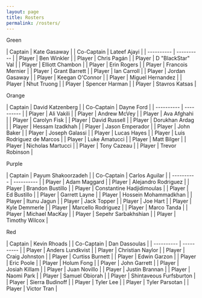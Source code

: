 ```yaml
---
layout: page
title: Rosters
permalink: /rosters/
---
```


<div class="row">

<div class="col-md-3 pb-2">
<div class="card">
<div class="card-header text-center text-white bg-green">Green</div>
<div class="card-body w-100" markdown=1>

| Captain | Kate Gasaway |
| Co-Captain | Lateef Ajayi |
| ---------- | ---------- |
| Player | Ben Winkler |
| Player | Chris Pagán |
| Player | D "BlackStar" Val |
| Player | Elliott Chambon |
| Player | Erin Rogers |
| Player | Francois Mernier |
| Player | Grant Barrett |
| Player | Ian Carroll |
| Player | Jordan Gasaway |
| Player | Keegan O'Connor |
| Player | Miguel Hernandez |
| Player | Nhut Truong |
| Player | Spencer Harman |
| Player | Stavros Katsas |

</div>
</div>
</div>

<div class="col-md-3 pb-2">
<div class="card">
<div class="card-header text-center text-white bg-orange">Orange</div>
<div class="card-body w-100" markdown=1>

| Captain | David Katzenberg |
| Co-Captain | Dayne Ford |
| ---------- | ---------- |
| Player | Ali Vakili |
| Player | Andrew McVey |
| Player | Ava Afghahi |
| Player | Carolyn Fisk |
| Player | David Russell |
| Player | Dorukhan Ardag |
| Player | Hessam Izadkhah |
| Player | Jason Emperador |
| Player | John Baker |
| Player | Joseph Galassi |
| Player | Lucas Hayes |
| Player | Luis Rodriguez de Marcos |
| Player | Luke Amatucci |
| Player | Matt Bilger |
| Player | Nicholas Martucci |
| Player | Tony Cazeau |
| Player | Trevor Robinson |

</div>
</div>
</div>

<div class="col-md-3 pb-2">
<div class="card">
<div class="card-header text-center text-white bg-purple">Purple</div>
<div class="card-body w-100" markdown=1>

| Captain | Payum Shakoorzadeh |
| Co-Captain | Carlos Aguilar |
| ---------- | ---------- |
| Player | Adam Maggard |
| Player | Alejandro Rodriguez |
| Player | Brandon Bustillo |
| Player | Constantine Hadjidimoulas |
| Player | Ed Bustillo |
| Player | Garrett Layne |
| Player | Hossein Mohammadkhan |
| Player | Itunu Jagun |
| Player | Jack Topper |
| Player | Joe Hart |
| Player | Kyle Demmerle |
| Player | Marcello Rodriguez |
| Player | Marco Tanda |
| Player | Michael MacKay |
| Player | Sepehr Sarbakhshian |
| Player | Timothy Wilcox |

</div>
</div>
</div>

<div class="col-md-3 pb-2">
<div class="card">
<div class="card-header text-center text-white bg-red">Red</div>
<div class="card-body w-100" markdown=1>

| Captain | Kevin Rhoads |
| Co-Captain | Dan Dassoulas |
| ---------- | ---------- |
| Player | Anders Lundkvist |
| Player | Christian Naylor |
| Player | Craig Johnston |
| Player | Curtiss Burnett |
| Player | Edwin Garzon |
| Player | Eric Poole |
| Player | Holum Fong |
| Player | John Garrett |
| Player | Josiah Killam |
| Player | Juan Novillo |
| Player | Justin Brannan |
| Player | Naomi Park |
| Player | Samuel Obiorah |
| Player | Shintaveous Furfsburton |
| Player | Sierra Budinoff |
| Player | Tyler Lee |
| Player | Tyler Parsotan |
| Player | Victor Tran |

</div>
</div>
</div>

</div>